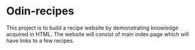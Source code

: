 # Odin-recipes

This project is to build a recipe website by demonstrating knowledge acquired in HTML. The website will consist of main index page which will have links to a few recipes.
